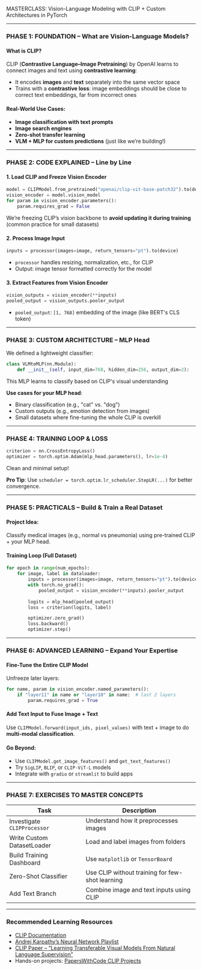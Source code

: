 
MASTERCLASS: Vision-Language Modeling with CLIP + Custom Architectures in PyTorch

---

### **PHASE 1: FOUNDATION – What are Vision-Language Models?**

####  What is CLIP?

CLIP (**Contrastive Language–Image Pretraining**) by OpenAI learns to connect images and text using **contrastive learning**:

* It encodes **images** and **text** separately into the same vector space
* Trains with a **contrastive loss**: image embeddings should be close to correct text embeddings, far from incorrect ones

#### Real-World Use Cases:

* **Image classification with text prompts**
* **Image search engines**
* **Zero-shot transfer learning**
* **VLM + MLP for custom predictions** (just like we’re building!)

---

### **PHASE 2: CODE EXPLAINED – Line by Line**

#### 1. Load CLIP and Freeze Vision Encoder

```python
model = CLIPModel.from_pretrained("openai/clip-vit-base-patch32").to(device)
vision_encoder = model.vision_model
for param in vision_encoder.parameters():
    param.requires_grad = False
```

We’re freezing CLIP’s vision backbone to **avoid updating it during training** (common practice for small datasets)

#### 2. Process Image Input

```python
inputs = processor(images=image, return_tensors="pt").to(device)
```

* `processor` handles resizing, normalization, etc., for CLIP
* Output: image tensor formatted correctly for the model

#### 3. Extract Features from Vision Encoder

```python
vision_outputs = vision_encoder(**inputs)
pooled_output = vision_outputs.pooler_output
```

* `pooled_output`: `[1, 768]` embedding of the image (like BERT's CLS token)

---

### **PHASE 3: CUSTOM ARCHITECTURE – MLP Head**

We defined a lightweight classifier:

```python
class VLMtoMLP(nn.Module):
    def __init__(self, input_dim=768, hidden_dim=256, output_dim=2):
```

This MLP learns to classify based on CLIP's visual understanding

**Use cases for your MLP head**:

* Binary classification (e.g., "cat" vs. "dog")
* Custom outputs (e.g., emotion detection from images)
* Small datasets where fine-tuning the whole CLIP is overkill

---

### **PHASE 4: TRAINING LOOP & LOSS**

```python
criterion = nn.CrossEntropyLoss()
optimizer = torch.optim.Adam(mlp_head.parameters(), lr=1e-4)
```

 Clean and minimal setup!

**Pro Tip**:
Use `scheduler = torch.optim.lr_scheduler.StepLR(...)` for better convergence.

---

### **PHASE 5: PRACTICALS – Build & Train a Real Dataset**

#### Project Idea:

Classify medical images (e.g., normal vs pneumonia) using pre-trained CLIP + your MLP head.

#### Training Loop (Full Dataset)

```python
for epoch in range(num_epochs):
    for image, label in dataloader:
        inputs = processor(images=image, return_tensors="pt").to(device)
        with torch.no_grad():
            pooled_output = vision_encoder(**inputs).pooler_output
        
        logits = mlp_head(pooled_output)
        loss = criterion(logits, label)

        optimizer.zero_grad()
        loss.backward()
        optimizer.step()
```

---

### **PHASE 6: ADVANCED LEARNING – Expand Your Expertise**

#### Fine-Tune the Entire CLIP Model

Unfreeze later layers:

```python
for name, param in vision_encoder.named_parameters():
    if "layer11" in name or "layer10" in name:  # last 2 layers
        param.requires_grad = True
```

#### Add Text Input to Fuse Image + Text

Use `CLIPModel.forward(input_ids, pixel_values)` with text + image to do **multi-modal classification**.

#### Go Beyond:

* Use `CLIPModel.get_image_features()` and `get_text_features()`
* Try `SigLIP`, `BLIP`, or `CLIP-ViT-L` models
* Integrate with `gradio` or `streamlit` to build apps

---

### **PHASE 7: EXERCISES TO MASTER CONCEPTS**

| Task                        | Description                                     |
| ------------------------------ | ----------------------------------------------- |
| Investigate `CLIPProcessor` | Understand how it preprocesses images           |
| Write Custom DatasetLoader | Load and label images from folders              |
| Build Training Dashboard    | Use `matplotlib` or `TensorBoard`               |
| Zero-Shot Classifier        | Use CLIP without training for few-shot learning |
| Add Text Branch             | Combine image and text inputs using CLIP        |

---

### Recommended Learning Resources

* [CLIP Documentation](https://huggingface.co/docs/transformers/model_doc/clip)
* [Andrej Karpathy’s Neural Network Playlist](https://www.youtube.com/c/AndrejKarpathy)
* [CLIP Paper – “Learning Transferable Visual Models From Natural Language Supervision”](https://arxiv.org/abs/2103.00020)
* Hands-on projects: [PapersWithCode CLIP Projects](https://paperswithcode.com/method/clip)
